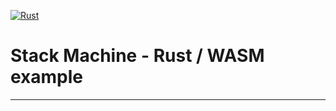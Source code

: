 [![Rust](https://github.com/RGGH/wasm_stack_machine/actions/workflows/rust.yml/badge.svg)](https://github.com/RGGH/wasm_stack_machine/actions/workflows/rust.yml)
# Stack Machine - Rust / WASM example
---


